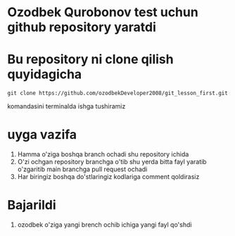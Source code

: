 # Ozodbek Qurobonov test uchun github repository yaratdi

# Bu repository ni clone qilish quyidagicha
    git clone https://github.com/ozodbekDeveloper2008/git_lesson_first.git
komandasini terminalda ishga tushiramiz


# uyga vazifa 
1. Hamma o'ziga boshqa branch ochadi shu repository ichida
2. O'zi ochgan repository branchga o'tib shu yerda bitta fayl yaratib o'zgaritib main branchga pull request ochadi
3. Har biringiz boshqa do'stlaringiz kodlariga comment qoldirasiz
# Bajarildi 
1. ozodbek o'ziga yangi brench ochib ichiga yangi fayl qo'shdi
